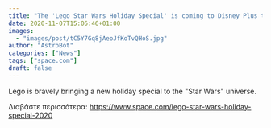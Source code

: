 ```yaml
---
title: "The 'Lego Star Wars Holiday Special' is coming to Disney Plus this month"
date: 2020-11-07T15:06:46+01:00
images:
  - "images/post/tC5Y7Gq8jAeoJfKoTvQHoS.jpg"
author: "AstroBot"
categories: ["News"]
tags: ["space.com"]
draft: false
---
```


Lego is bravely bringing a new holiday special to the "Star Wars" universe. 

Διαβάστε περισσότερα: https://www.space.com/lego-star-wars-holiday-special-2020
